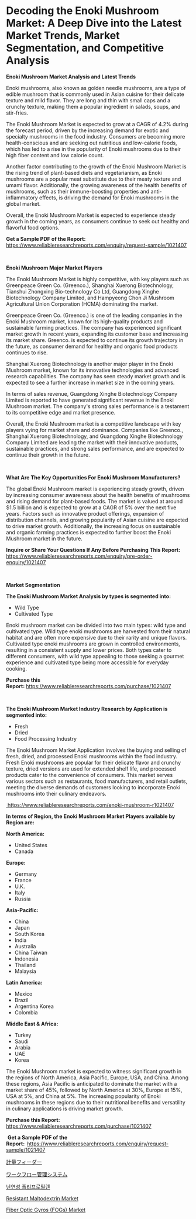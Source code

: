 <p><h1>Decoding the Enoki Mushroom Market: A Deep Dive into the Latest Market Trends, Market Segmentation, and Competitive Analysis</h1></p><p><strong>Enoki Mushroom Market Analysis and Latest Trends</strong></p>
<p><p>Enoki mushrooms, also known as golden needle mushrooms, are a type of edible mushroom that is commonly used in Asian cuisine for their delicate texture and mild flavor. They are long and thin with small caps and a crunchy texture, making them a popular ingredient in salads, soups, and stir-fries.</p><p>The Enoki Mushroom Market is expected to grow at a CAGR of 4.2% during the forecast period, driven by the increasing demand for exotic and specialty mushrooms in the food industry. Consumers are becoming more health-conscious and are seeking out nutritious and low-calorie foods, which has led to a rise in the popularity of Enoki mushrooms due to their high fiber content and low calorie count.</p><p>Another factor contributing to the growth of the Enoki Mushroom Market is the rising trend of plant-based diets and vegetarianism, as Enoki mushrooms are a popular meat substitute due to their meaty texture and umami flavor. Additionally, the growing awareness of the health benefits of mushrooms, such as their immune-boosting properties and anti-inflammatory effects, is driving the demand for Enoki mushrooms in the global market.</p><p>Overall, the Enoki Mushroom Market is expected to experience steady growth in the coming years, as consumers continue to seek out healthy and flavorful food options.</p></p>
<p><strong>Get a Sample PDF of the Report:&nbsp;</strong> <a href="https://www.reliableresearchreports.com/enquiry/request-sample/1021407">https://www.reliableresearchreports.com/enquiry/request-sample/1021407</a></p>
<p>&nbsp;</p>
<p><strong>Enoki Mushroom Major Market Players</strong></p>
<p><p>The Enoki Mushroom Market is highly competitive, with key players such as Greenpeace Green Co. (Greenco.), Shanghai Xuerong Biotechnology, Tianshui Zhongxing Bio-technology Co Ltd, Guangdong Xinghe Biotechnology Company Limited, and Hampyeong Chon Ji Mushroom Agricultural Union Corporation (HCMA) dominating the market.</p><p>Greenpeace Green Co. (Greenco.) is one of the leading companies in the Enoki Mushroom market, known for its high-quality products and sustainable farming practices. The company has experienced significant market growth in recent years, expanding its customer base and increasing its market share. Greenco. is expected to continue its growth trajectory in the future, as consumer demand for healthy and organic food products continues to rise.</p><p>Shanghai Xuerong Biotechnology is another major player in the Enoki Mushroom market, known for its innovative technologies and advanced research capabilities. The company has seen steady market growth and is expected to see a further increase in market size in the coming years.</p><p>In terms of sales revenue, Guangdong Xinghe Biotechnology Company Limited is reported to have generated significant revenue in the Enoki Mushroom market. The company's strong sales performance is a testament to its competitive edge and market presence.</p><p>Overall, the Enoki Mushroom market is a competitive landscape with key players vying for market share and dominance. Companies like Greenco., Shanghai Xuerong Biotechnology, and Guangdong Xinghe Biotechnology Company Limited are leading the market with their innovative products, sustainable practices, and strong sales performance, and are expected to continue their growth in the future.</p></p>
<p>&nbsp;</p>
<p><strong>What Are The Key Opportunities For Enoki Mushroom Manufacturers?</strong></p>
<p><p>The global Enoki Mushroom market is experiencing steady growth, driven by increasing consumer awareness about the health benefits of mushrooms and rising demand for plant-based foods. The market is valued at around $1.5 billion and is expected to grow at a CAGR of 5% over the next five years. Factors such as innovative product offerings, expansion of distribution channels, and growing popularity of Asian cuisine are expected to drive market growth. Additionally, the increasing focus on sustainable and organic farming practices is expected to further boost the Enoki Mushroom market in the future.</p></p>
<p><strong>Inquire or Share Your Questions If Any Before Purchasing This Report:</strong> <a href="https://www.reliableresearchreports.com/enquiry/pre-order-enquiry/1021407">https://www.reliableresearchreports.com/enquiry/pre-order-enquiry/1021407</a></p>
<p>&nbsp;</p>
<p><strong>Market Segmentation</strong></p>
<p><strong>The Enoki Mushroom Market Analysis by types is segmented into:</strong></p>
<p><ul><li>Wild Type</li><li>Cultivated Type</li></ul></p>
<p><p>Enoki mushroom market can be divided into two main types: wild type and cultivated type. Wild type enoki mushrooms are harvested from their natural habitat and are often more expensive due to their rarity and unique flavors. Cultivated type enoki mushrooms are grown in controlled environments, resulting in a consistent supply and lower prices. Both types cater to different consumers, with wild type appealing to those seeking a gourmet experience and cultivated type being more accessible for everyday cooking.</p></p>
<p><strong>Purchase this Report:&nbsp;</strong><a href="https://www.reliableresearchreports.com/purchase/1021407">https://www.reliableresearchreports.com/purchase/1021407</a></p>
<p>&nbsp;</p>
<p><strong>The Enoki Mushroom Market Industry Research by Application is segmented into:</strong></p>
<p><ul><li>Fresh</li><li>Dried</li><li>Food Processing Industry</li></ul></p>
<p><p>The Enoki Mushroom Market Application involves the buying and selling of fresh, dried, and processed Enoki mushrooms within the food industry. Fresh Enoki mushrooms are popular for their delicate flavor and crunchy texture, dried versions are used for extended shelf life, and processed products cater to the convenience of consumers. This market serves various sectors such as restaurants, food manufacturers, and retail outlets, meeting the diverse demands of customers looking to incorporate Enoki mushrooms into their culinary endeavors.</p></p>
<p><a href="https://www.reliableresearchreports.com/enoki-mushroom-r1021407">&nbsp;https://www.reliableresearchreports.com/enoki-mushroom-r1021407</a></p>
<p><strong>In terms of Region, the Enoki Mushroom Market Players available by Region are:</strong></p>
<p>
    <p> <strong> North America: </strong>
        <ul>
            <li>United States</li>
            <li>Canada</li>
        </ul>
        </p> 
    <p> <strong> Europe: </strong>
        <ul>
            <li>Germany</li>
            <li>France</li>
            <li>U.K.</li>
            <li>Italy</li>
            <li>Russia</li>
        </ul>
        </p> 
    <p> <strong> Asia-Pacific: </strong>
        <ul>
            <li>China</li>
            <li>Japan</li>
            <li>South Korea</li>
            <li>India</li>
            <li>Australia</li>
            <li>China Taiwan</li>
            <li>Indonesia</li>
            <li>Thailand</li>
            <li>Malaysia</li>
        </ul>
        </p> 
    <p> <strong> Latin America: </strong>
        <ul>
            <li>Mexico</li>
            <li>Brazil</li>
            <li>Argentina Korea</li>
            <li>Colombia</li>
        </ul>
        </p> 
    <p> <strong> Middle East & Africa: </strong>
        <ul>
            <li>Turkey</li>
            <li>Saudi</li>
            <li>Arabia</li>
            <li>UAE</li>
            <li>Korea</li>
        </ul>
    </p>
    </p>
<p><p>The Enoki Mushroom market is expected to witness significant growth in the regions of North America, Asia Pacific, Europe, USA, and China. Among these regions, Asia Pacific is anticipated to dominate the market with a market share of 45%, followed by North America at 30%, Europe at 15%, USA at 5%, and China at 5%. The increasing popularity of Enoki mushrooms in these regions due to their nutritional benefits and versatility in culinary applications is driving market growth.</p></p>
<p><strong>Purchase this Report: </strong><a href="https://www.reliableresearchreports.com/purchase/1021407">https://www.reliableresearchreports.com/purchase/1021407</a></p>
<p>&nbsp;<strong>Get a Sample PDF of the Report:&nbsp;&nbsp;</strong><a href="https://www.reliableresearchreports.com/enquiry/request-sample/1021407">https://www.reliableresearchreports.com/enquiry/request-sample/1021407</a></p>
<p><strong></strong></p>
<p><p><a href="https://medium.com/@nairn_boy/%E8%A8%88%E9%87%8F%E3%83%95%E3%82%A3%E3%83%BC%E3%83%80%E3%83%BC%E3%83%9E%E3%83%BC%E3%82%B1%E3%83%83%E3%83%88%E3%81%AE%E8%A6%8F%E6%A8%A1-%E5%B8%82%E5%A0%B4%E5%B1%95%E6%9C%9B%E3%81%8A%E3%82%88%E3%81%B3%E5%B8%82%E5%A0%B4%E4%BA%88%E6%B8%AC-2024%E5%B9%B4%E3%81%8B%E3%82%892031%E5%B9%B4-45528cffdc25">計量フィーダー</a></p><p><a href="https://medium.com/@clairhane2018/%E3%83%AF%E3%83%BC%E3%82%AF%E3%83%95%E3%83%AD%E3%83%BC%E3%83%9E%E3%83%8D%E3%82%B8%E3%83%A1%E3%83%B3%E3%83%88%E3%82%B7%E3%82%B9%E3%83%86%E3%83%A0%E5%B8%82%E5%A0%B4%E3%81%AF-%E5%B8%82%E5%A0%B4%E3%82%B7%E3%82%A7%E3%82%A2-%E5%B8%82%E5%A0%B4%E5%8B%95%E5%90%91-%E5%B8%82%E5%A0%B4%E6%88%90%E9%95%B7%E3%81%AB%E9%96%A2%E3%81%99%E3%82%8B%E6%83%85%E5%A0%B1%E3%82%92%E6%8F%90%E4%BE%9B%E3%81%97%E3%81%BE%E3%81%99-61587e84fde8">ワークフロー管理システム</a></p><p><a href="https://github.com/JeromeRtyau89966/Market-Research-Report-List-1/blob/main/855938117566.md">난연성 폴리프로필렌</a></p><p><a href="https://github.com/Airanohannonzb68e5pb53oc1/Market-Research-Report-List-1/blob/main/resistant-maltodextrin-market.md">Resistant Maltodextrin Market</a></p><p><a href="https://www.linkedin.com/pulse/fiber-optic-gyros-fogs-market-offers-provide-insightful-data-lkglc?trackingId=vqIBRwSePRxvpeXSPbunkw%3D%3D">Fiber Optic Gyros (FOGs) Market</a></p></p>